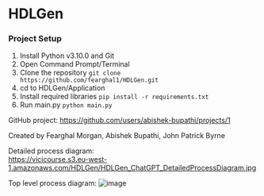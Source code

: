 # HDLGen

### Project Setup
1. Install Python v3.10.0 and Git
2. Open Command Prompt/Terminal
3. Clone the repository
``
git clone https://github.com/fearghal1/HDLGen.git
``
3. cd to HDLGen/Application
4. Install required libraries
``
pip install -r requirements.txt
``
5. Run main.py
``
python main.py
``

GitHub project: https://github.com/users/abishek-bupathi/projects/1

Created by Fearghal Morgan, Abishek Bupathi, John Patrick Byrne

Detailed process diagram:                  
https://vicicourse.s3.eu-west-1.amazonaws.com/HDLGen/HDLGen_ChatGPT_DetailedProcessDiagram.jpg

Top level process diagram:
![image](https://vicicourse.s3.eu-west-1.amazonaws.com/HDLGen/HDLGen_ChatGPT_TopLevelProcessDiagram.jpg)
